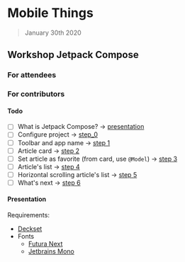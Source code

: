 # Mobile Things

> January 30th 2020

## Workshop Jetpack Compose

### For attendees

### For contributors

#### Todo

- [ ] What is Jetpack Compose? -> [presentation](./presentation.md)
- [ ] Configure project -> [step_0](./steps/step_0.md)
- [ ] Toolbar and app name -> [step 1](./steps/step_1.md)
- [ ] Article card -> [step 2](./steps/step_2.md)
- [ ] Set article as favorite (from card, use `@Model`) -> [step 3](./steps/step_3.md)
- [ ] Article's list -> [step 4](./steps/step_4.md)
- [ ] Horizontal scrolling article's list -> [step 5](./steps/step_5.md)
- [ ] What's next -> [step 6](./steps/step_6.md)

#### Presentation

Requirements:

- [Deckset](https://www.deckset.com/)
- Fonts
  - [Futura Next](https://brand.engineering.publicissapient.fr/fonts.php)
  - [Jetbrains Mono](https://www.jetbrains.com/lp/mono/)